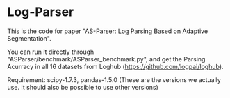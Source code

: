 # Log-Parser

This is the code for paper "AS-Parser: Log Parsing Based on Adaptive Segmentation".

You can run it directly through "ASParser/benchmark/ASParser_benchmark.py", and get the Parsing Acurracy in all 16 datasets from Loghub (https://github.com/logpai/loghub).

Requirement: scipy-1.7.3, pandas-1.5.0 (These are the versions we actually use. It should also be possible to use other versions)
